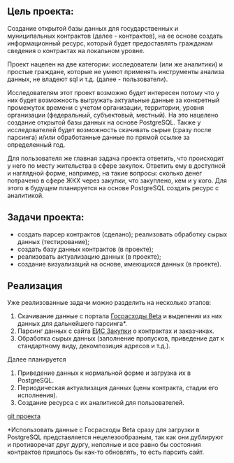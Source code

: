 ## Цель проекта:

Cоздание открытой базы данных для государственных и муниципальных контрактов (далее - контрактов), на ее основе создать информационный ресурс, который будет предоставлять гражданам сведения о контрактах на локальном уровне.

Проект нацелен на две категории: исследователи (или же аналитики) и простые граждане, которые не умеют применять инструменты анализа данных, не владеют sql и т.д. (далее - пользователи). 

Исследователям этот проект возможно будет интересен потому что у них будет возможность выгружать актуальные данные за конкретный промежуток времени с учетом организации, территории, уровня организации (федеральный, субъектовый, местный). На это нацелено создание открытой базы данных на основе PostgreSQL. 
Также у исследователей будет возможность скачивать сырые (сразу после парсинга) и/или обработанные данные по прямой ссылке за определенный год. 

Для пользователя же главная задача проекта ответить, что происходит у него по месту жительства в сфере закупок. Ответить ему в доступной и наглядной форме, например, на такие вопросы: сколько денег потрачено в сфере ЖКХ через закупки, что закуплено, кем и у кого. 
Для этого в будущем планируется на основе PostgreSQL создать ресурс с аналитикой. 

## Задачи проекта:
- создать парсер контрактов (сделано);
реализовать обработку сырых данных (тестирование);
- создать базу данных контрактов (в проекте);
- реализовать актуализацию данных (в проекте);
- создание визуализаций на основе, имеющихся данных (в проекте).

## Реализация
Уже реализованные задачи можно разделить на несколько этапов: 
1. Скачивание данные с портала [Госрасходы Beta](https://spending.gov.ru) и выделения из них данных для дальнейшего парсинга*.
2. Парсинг данных с сайта [ЕИС Закупки](https://zakupki.gov.ru) о контрактах и заказчиках. 
3. Обработка сырых данных (заполнение пропусков, приведение дат к стандартному виду, декомпозиция адресов и т.д.).  
   
Далее планируется 
   1. Приведение данных к нормальной форме и загрузка их в PostgreSQL. 
   2. Периодическая актуализация данных (цены контракта, стадии его исполнения). 
   3. Создание ресурса с их аналитикой для пользователей. 


[git проекта](https://github.com/Gleb01548/contract_database/blob/main/README.md)

*Использовать данные с Госрасходы Beta сразу для загрузки в PostgreSQL представляется нецелезообразным, так как они дублируют и противоречат друг дургу, неполные и все равно бы состояния контрактов пришлось бы как-то обновлять, то есть парсить сайт. 